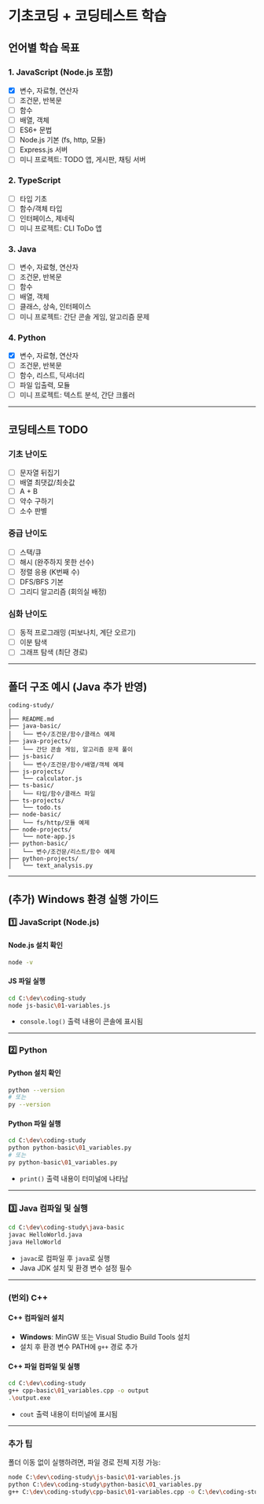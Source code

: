 # 기초코딩 + 코딩테스트 학습

## 언어별 학습 목표

### 1. JavaScript (Node.js 포함)

- [x] 변수, 자료형, 연산자
- [ ] 조건문, 반복문
- [ ] 함수
- [ ] 배열, 객체
- [ ] ES6+ 문법
- [ ] Node.js 기본 (fs, http, 모듈)
- [ ] Express.js 서버
- [ ] 미니 프로젝트: TODO 앱, 게시판, 채팅 서버

### 2. TypeScript

- [ ] 타입 기초
- [ ] 함수/객체 타입
- [ ] 인터페이스, 제네릭
- [ ] 미니 프로젝트: CLI ToDo 앱

### 3. Java

- [ ] 변수, 자료형, 연산자
- [ ] 조건문, 반복문
- [ ] 함수
- [ ] 배열, 객체
- [ ] 클래스, 상속, 인터페이스
- [ ] 미니 프로젝트: 간단 콘솔 게임, 알고리즘 문제

### 4. Python

- [x] 변수, 자료형, 연산자
- [ ] 조건문, 반복문
- [ ] 함수, 리스트, 딕셔너리
- [ ] 파일 입출력, 모듈
- [ ] 미니 프로젝트: 텍스트 분석, 간단 크롤러

---

## 코딩테스트 TODO

### 기초 난이도

- [ ] 문자열 뒤집기
- [ ] 배열 최댓값/최솟값
- [ ] A + B
- [ ] 약수 구하기
- [ ] 소수 판별

### 중급 난이도

- [ ] 스택/큐
- [ ] 해시 (완주하지 못한 선수)
- [ ] 정렬 응용 (K번째 수)
- [ ] DFS/BFS 기본
- [ ] 그리디 알고리즘 (회의실 배정)

### 심화 난이도

- [ ] 동적 프로그래밍 (피보나치, 계단 오르기)
- [ ] 이분 탐색
- [ ] 그래프 탐색 (최단 경로)

---

## 폴더 구조 예시 (Java 추가 반영)

```
coding-study/
│
├── README.md
├── java-basic/
│   └── 변수/조건문/함수/클래스 예제
├── java-projects/
│   └── 간단 콘솔 게임, 알고리즘 문제 풀이
├── js-basic/
│   └── 변수/조건문/함수/배열/객체 예제
├── js-projects/
│   └── calculator.js
├── ts-basic/
│   └── 타입/함수/클래스 파일
├── ts-projects/
│   └── todo.ts
├── node-basic/
│   └── fs/http/모듈 예제
├── node-projects/
│   └── note-app.js
├── python-basic/
│   └── 변수/조건문/리스트/함수 예제
├── python-projects/
│   └── text_analysis.py
```

---

## (추가) Windows 환경 실행 가이드

### 1️⃣ JavaScript (Node.js)

#### Node.js 설치 확인

```bash
node -v
```

#### JS 파일 실행

```bash
cd C:\dev\coding-study
node js-basic\01-variables.js
```

- `console.log()` 출력 내용이 콘솔에 표시됨

---

### 2️⃣ Python

#### Python 설치 확인

```bash
python --version
# 또는
py --version
```

#### Python 파일 실행

```bash
cd C:\dev\coding-study
python python-basic\01_variables.py
# 또는
py python-basic\01_variables.py
```

- `print()` 출력 내용이 터미널에 나타남

---

### 3️⃣ Java 컴파일 및 실행

```bash
cd C:\dev\coding-study\java-basic
javac HelloWorld.java
java HelloWorld
```

- `javac`로 컴파일 후 `java`로 실행
- Java JDK 설치 및 환경 변수 설정 필수

---

### (번외) C++

#### C++ 컴파일러 설치

- **Windows**: MinGW 또는 Visual Studio Build Tools 설치
- 설치 후 환경 변수 PATH에 `g++` 경로 추가

#### C++ 파일 컴파일 및 실행

```bash
cd C:\dev\coding-study
g++ cpp-basic\01_variables.cpp -o output
.\output.exe
```

- `cout` 출력 내용이 터미널에 표시됨

---

### 추가 팁

폴더 이동 없이 실행하려면, 파일 경로 전체 지정 가능:

```bash
node C:\dev\coding-study\js-basic\01-variables.js
python C:\dev\coding-study\python-basic\01_variables.py
g++ C:\dev\coding-study\cpp-basic\01-variables.cpp -o C:\dev\coding-study\cpp-basic\output && C:\dev\coding-study\cpp-basic\output.exe
```
